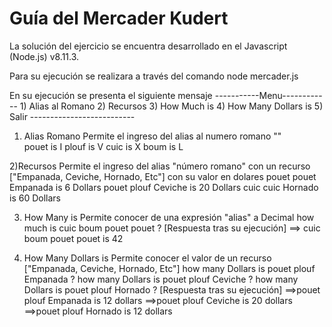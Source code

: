 # Guía del Mercader Kudert
La solución del ejercicio se encuentra desarrollado en el Javascript (Node.js) v8.11.3.

Para su ejecución se realizara a través del comando
node mercader.js

En su ejecución se presenta el siguiente mensaje
	-----------Menu------------
		1) Alias al Romano
		2) Recursos
		3) How Much is
		4) How Many Dollars is
		5) Salir
	--------------------------
1) Alias Romano
Permite el ingreso del alias al numero romano "" 				
	pouet is I
	plouf is V
	cuic is X
	boum is L 

2)Recursos
Permite el ingreso del alias "número romano" con un recurso ["Empanada, Ceviche, Hornado, Etc"] con su valor en dolares
	pouet pouet Empanada is 6 Dollars
	pouet plouf Ceviche is 20 Dollars
	cuic cuic Hornado is 60 Dollars

3) How Many is 
Permite conocer de una expresión "alias" a Decimal
	how much is cuic boum pouet pouet ?
	[Respuesta tras su ejecución] 
		==> cuic boum pouet pouet is 42

4) How Many Dollars is
Permite conocer el valor de un recurso ["Empanada, Ceviche, Hornado, Etc"] 
	how many Dollars is pouet plouf Empanada ?
	how many Dollars is pouet plouf Ceviche ?
	how many Dollars is pouet plouf Hornado ?
	[Respuesta tras su ejecución] 
		==>pouet plouf Empanada is 12 dollars
		==>pouet plouf Ceviche is 20 dollars
		==>pouet plouf Hornado is 12 dollars


